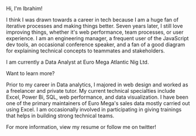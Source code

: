 Hi, I'm Ibrahim!

I think I was drawn towards a career in tech because I am a huge fan of iterative processes and making things better. Seven years later, I still love improving things, whether it's web performance, team processes, or user experience. I am an engineering manager, a frequent user of the JavaScript dev tools, an occasional conference speaker, and a fan of a good diagram for explaining technical concepts to teammates and stakeholders.

I am currently a Data Analyst at Euro Mega Atlantic Nig Ltd.

Want to learn more?

Prior to my career in Data analytics, I majored in web design and worked as a freelancer and private tutor. My current technical specialties include Excel, Power Bi, SQL, web performance, and data visualization. I have been one of the primary maintainers of Euro Mega's sales data mostly carried out using Excel. I am occasionally involved in participating in giving trainings that helps in building strong technical teams.

For more information, view my resume or follow me on twitter!
